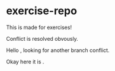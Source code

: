 # exercise-repo
This is made for exercises!

Conflict is resolved obvously.

Hello , looking for another branch conflict.

Okay here it is .

